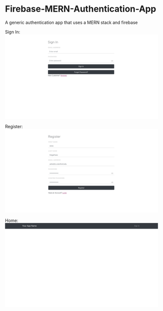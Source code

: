 # Firebase-MERN-Authentication-App

A generic authentication app that uses a MERN stack and firebase

Sign In:
![Alt sign_in](screenshots/sign_in.png)

Register:
![Alt login_in](screenshots/register.png)

Home:
![Alt home](screenshots/home.png)
